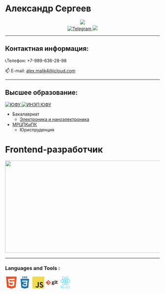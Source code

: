 # Александр Сергеев
<div id="header" align="center">
  <img src="https://media.giphy.com/media/M9gbBd9nbDrOTu1Mqx/giphy.gif" width="100"/>
</div>

<div id="header" align='center'>
  <a href="https://t.me/alex_git" target="_blank">
	  <img src="https://img.shields.io/badge/Telegram-blue?style=for-the-badge&logo=telegram&logoColor=white" alt="Telegram"/> 
  </a>
  <a href="https://vk.com/id441267778" target="_blank">
    <img src="https://img.shields.io/badge/%D0%92%D0%9A%D0%BE%D0%BD%D1%82%D0%B0%D0%BA%D1%82%D0%B5-2CA5E0?style=for-the-badge&logo=vk&logoColor=white"/>
  </a>
</div>

---

## Контактная информация:
📞Телефон: +7-989-636-28-98
<p align='left'>
   📫 E-mail: <a href='mailto:alex.malik4@icloud.com'>alex.malik4@icloud.com</a>
</p>

---

## Высшее образование:
<p>
  <a href="https://sfedu.ru/" target="_blank">
    <img height="100" src="http://inep.sfedu.ru/wp-content/uploads/2015/03/logo_sfedu_round.png" alt="ЮФУ">
  </a>
  <a href="https://inep.sfedu.ru/" target="_blank">
    <img height="100" src="http://inep.sfedu.ru/wp-content/uploads/2015/03/logo_inep_round1.png" alt="ИНЭП ЮФУ">
  </a>
</p>

* Бакалавриат
  * <a href="https://inep.sfedu.ru/chairs/rte/" target="_blank">Электроника и наноэлектроника</a>
* <a href="http://mrcpk.tgn.sfedu.ru/" target="_blank">МРЦПКиПК</a>
  * Юриспруденция

# Frontend-разработчик

<div align="center">
  <img src="https://media.giphy.com/media/dWesBcTLavkZuG35MI/giphy.gif" width="600" height="300"/>
</div>

---

### Languages and Tools :

<div align="left">
  <img src="https://raw.githubusercontent.com/devicons/devicon/1119b9f84c0290e0f0b38982099a2bd027a48bf1/icons/html5/html5-original.svg" title="HTML5" alt="HTML" width="40" height="40"
  />
  <img src="https://raw.githubusercontent.com/devicons/devicon/1119b9f84c0290e0f0b38982099a2bd027a48bf1/icons/css3/css3-plain-wordmark.svg"  title="CSS3" alt="CSS" width="40" height="40"
  />
  <img src="https://raw.githubusercontent.com/devicons/devicon/1119b9f84c0290e0f0b38982099a2bd027a48bf1/icons/javascript/javascript-original.svg" title="JavaScript" alt="JavaScript" width="40" height="40"
  />
  <img src="https://raw.githubusercontent.com/devicons/devicon/1119b9f84c0290e0f0b38982099a2bd027a48bf1/icons/git/git-original-wordmark.svg" title="Git" alt="Git" width="40" height="40"
  />
  <img src="https://raw.githubusercontent.com/devicons/devicon/1119b9f84c0290e0f0b38982099a2bd027a48bf1/icons/react/react-original-wordmark.svg" title="React" alt="React" width="40" height="40"
  />
</div>
